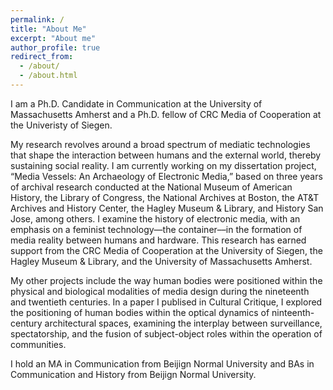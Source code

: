 ```yaml
---
permalink: /
title: "About Me"
excerpt: "About me"
author_profile: true
redirect_from: 
  - /about/
  - /about.html
---
```


I am a Ph.D. Candidate in Communication at the University of Massachusetts Amherst and a Ph.D. fellow of CRC Media of Cooperation at the Univeristy of Siegen. 

My research revolves around a broad spectrum of mediatic technologies that shape the interaction between humans and the external world, thereby sustaining social reality. I am currently working on my dissertation project, “Media Vessels: An Archaeology of Electronic Media,” based on three years of archival research conducted at the National Museum of American History, the Library of Congress, the National Archives at Boston, the AT&T Archives and History Center, the Hagley Museum & Library, and History San Jose, among others. I examine the history of electronic media, with an emphasis on a feminist technology—the container––in the formation of media reality between humans and hardware. This research has earned support from the CRC Media of Cooperation at the University of Siegen, the Hagley Museum & Library, and the University of Massachusetts Amherst. 

My other projects include the way human bodies were positioned within the physical and biological modalities of media design during the nineteenth and twentieth centuries. In a paper I publised in Cultural Critique, I explored the positioning of human bodies within the optical dynamics of ninteenth-century architectural spaces, examining the interplay between surveillance, spectatorship, and the fusion of subject-object roles within the operation of communities.

I hold an MA in Communication from Beijign Normal University and BAs in Communication and History from Beijign Normal University.


